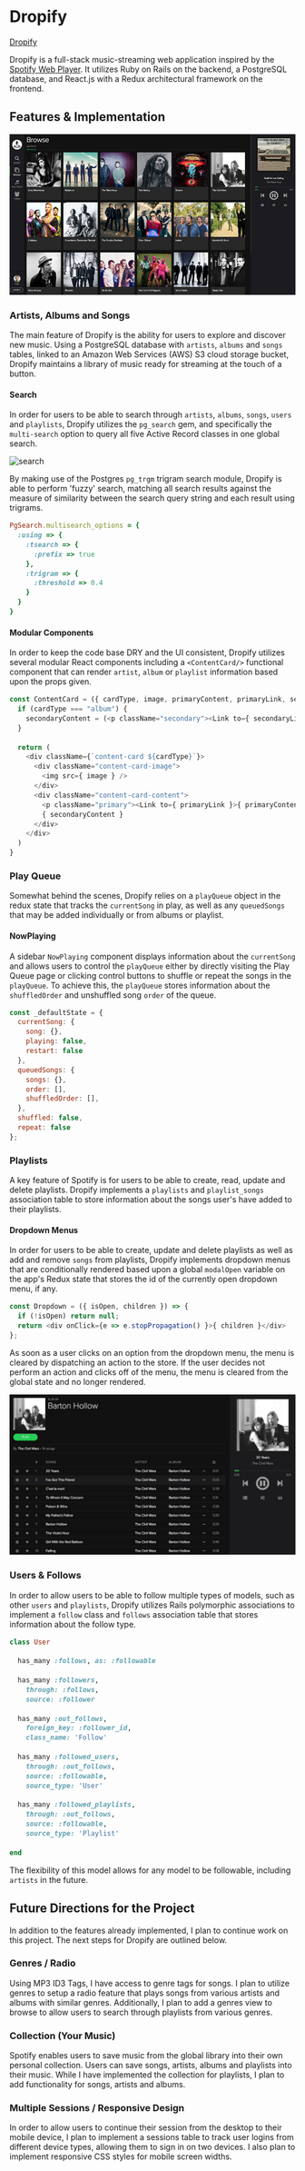# Dropify

[Dropify](https://www.dropifyapp.io/)

Dropify is a full-stack music-streaming web application inspired by the [Spotify Web Player](https://play.spotify.com). It utilizes Ruby on Rails on the backend, a PostgreSQL database, and React.js with a Redux architectural framework on the frontend.

## Features & Implementation

![tag screenshot](docs/wireframes/browse-screenshot.jpg)

### Artists, Albums and Songs

The main feature of Dropify is the ability for users to explore and discover new music. Using a PostgreSQL database with `artists`, `albums` and `songs` tables, linked to an Amazon Web Services (AWS) S3 cloud storage bucket, Dropify maintains a library of music ready for streaming at the touch of a button.

#### Search

In order for users to be able to search through `artists`, `albums`, `songs`, `users` and `playlists`, Dropify utilizes the `pg_search` gem, and specifically the `multi-search` option to query all five Active Record classes in one global search.

![search](docs/wireframes/search.gif)

By making use of the Postgres `pg_trgm` trigram search module, Dropify is able to perform 'fuzzy' search, matching all search results against the measure of similarity between the search query string and each result using trigrams.

```ruby
PgSearch.multisearch_options = {
  :using => {
    :tsearch => {
      :prefix => true
    },
    :trigram => {
      :threshold => 0.4
    }
  }
}
```

#### Modular Components

In order to keep the code base DRY and the UI consistent, Dropify utilizes several modular React components including a `<ContentCard/>` functional component that can render `artist`, `album` or `playlist` information based upon the props given.

```javascript
const ContentCard = ({ cardType, image, primaryContent, primaryLink, secondaryContent, secondaryLink }) => {
  if (cardType === "album") {
    secondaryContent = (<p className="secondary"><Link to={ secondaryLink } >{ secondaryContent }</Link></p>)
  }

  return (
    <div className={`content-card ${cardType}`}>
      <div className="content-card-image">
        <img src={ image } />
      </div>
      <div className="content-card-content">
        <p className="primary"><Link to={ primaryLink }>{ primaryContent }</Link></p>
        { secondaryContent }
      </div>
    </div>
  )
}
```

### Play Queue

Somewhat behind the scenes, Dropify relies on a `playQueue` object in the redux state that tracks the `currentSong` in play, as well as any `queuedSongs` that may be added individually or from albums or playlist.

#### NowPlaying

A sidebar `NowPlaying` component displays information about the `currentSong` and allows users to control the `playQueue` either by directly visiting the Play Queue page or clicking control buttons to shuffle or repeat the songs in the `playQueue`. To achieve this, the `playQueue` stores information about the `shuffledOrder` and unshuffled song `order` of the queue.

```javascript
const _defaultState = {
  currentSong: {
    song: {},
    playing: false,
    restart: false
  },
  queuedSongs: {
    songs: {},
    order: [],
    shuffledOrder: [],
  },
  shuffled: false,
  repeat: false
};
```

### Playlists

A key feature of Spotify is for users to be able to create, read, update and delete playlists. Dropify implements a `playlists` and `playlist_songs` association table to store information about the songs user's have added to their playlists.

#### Dropdown Menus

In order for users to be able to create, update and delete playlists as well as add and remove `songs` from playlists, Dropify implements dropdown menus that are conditionally rendered based upon a global `modalOpen` variable on the app's Redux state that stores the id of the currently open dropdown menu, if any.

```javascript
const Dropdown = ({ isOpen, children }) => {
  if (!isOpen) return null;
  return <div onClick={e => e.stopPropagation() }>{ children }</div>
};
```
As soon as a user clicks on an option from the dropdown menu, the menu is cleared by dispatching an action to the store. If the user decides not perform an action and clicks off of the menu, the menu is cleared from the global state and no longer rendered.

![tag gif](docs/wireframes/dropdown-menus.gif)

### Users & Follows

In order to allow users to be able to follow multiple types of models, such as other `users` and `playlists`, Dropify utilizes Rails polymorphic associations to implement a `follow` class and `follows` association table that stores information about the follow type.

```ruby
class User

  has_many :follows, as: :followable

  has_many :followers,
    through: :follows,
    source: :follower

  has_many :out_follows,
    foreign_key: :follower_id,
    class_name: 'Follow'

  has_many :followed_users,
    through: :out_follows,
    source: :followable,
    source_type: 'User'

  has_many :followed_playlists,
    through: :out_follows,
    source: :followable,
    source_type: 'Playlist'

end
```

The flexibility of this model allows for any model to be followable, including `artists` in the future.

## Future Directions for the Project

In addition to the features already implemented, I plan to continue work on this project. The next steps for Dropify are outlined below.

### Genres / Radio

Using MP3 ID3 Tags, I have access to genre tags for songs. I plan to utilize genres to setup a radio feature that plays songs from various artists and albums with similar genres. Additionally, I plan to add a genres view to browse to allow users to search through playlists from various genres.

### Collection (Your Music)

Spotify enables users to save music from the global library into their own personal collection. Users can save songs, artists, albums and playlists into their music. While I have implemented the collection for playlists, I plan to add functionality for songs, artists and albums.

### Multiple Sessions / Responsive Design

In order to allow users to continue their session from the desktop to their mobile device, I plan to implement a sessions table to track user logins from different device types, allowing them to sign in on two devices. I also plan to implement responsive CSS styles for mobile screen widths.
